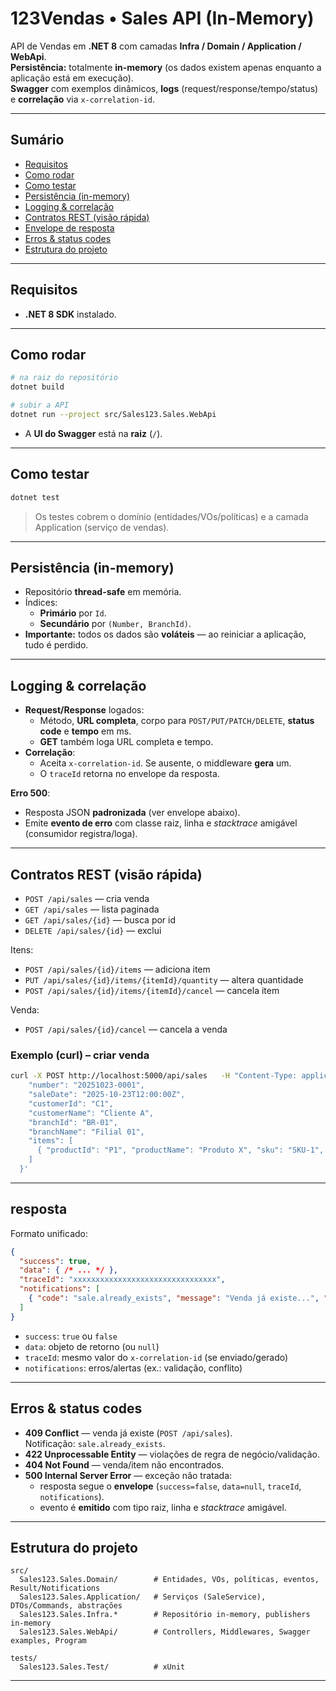 # 123Vendas • Sales API (In-Memory)

API de Vendas em **.NET 8** com camadas **Infra / Domain / Application / WebApi**.  
**Persistência:** totalmente **in-memory** (os dados existem apenas enquanto a aplicação está em execução).  
**Swagger** com exemplos dinâmicos, **logs** (request/response/tempo/status) e **correlação** via `x-correlation-id`.

---

## Sumário
- [Requisitos](#requisitos)
- [Como rodar](#como-rodar)
- [Como testar](#como-testar)
- [Persistência (in-memory)](#persistência-in-memory)
- [Logging & correlação](#logging--correlação)
- [Contratos REST (visão rápida)](#contratos-rest-visão-rápida)
- [Envelope de resposta](#envelope-de-resposta)
- [Erros & status codes](#erros--status-codes)
- [Estrutura do projeto](#estrutura-do-projeto)
---

## Requisitos
- **.NET 8 SDK** instalado.

---

## Como rodar

```bash
# na raiz do repositório
dotnet build

# subir a API
dotnet run --project src/Sales123.Sales.WebApi
```

- A **UI do Swagger** está na **raiz** (`/`).


---

## Como testar

```bash
dotnet test
```

> Os testes cobrem o domínio (entidades/VOs/políticas) e a camada Application (serviço de vendas).

---

## Persistência (in-memory)

- Repositório **thread-safe** em memória.
- Índices:
  - **Primário** por `Id`.
  - **Secundário** por `(Number, BranchId)`.
- **Importante:** todos os dados são **voláteis** — ao reiniciar a aplicação, tudo é perdido.  

---

## Logging & correlação

- **Request/Response** logados:
  - Método, **URL completa**, corpo para `POST/PUT/PATCH/DELETE`, **status code** e **tempo** em ms.
  - **GET** também loga URL completa e tempo.
- **Correlação**:
  - Aceita `x-correlation-id`. Se ausente, o middleware **gera** um.
  - O `traceId` retorna no envelope da resposta.

**Erro 500**:
- Resposta JSON **padronizada** (ver envelope abaixo).
- Emite **evento de erro** com classe raiz, linha e *stacktrace* amigável (consumidor registra/loga).

---

## Contratos REST (visão rápida)


- `POST /api/sales` — cria venda
- `GET /api/sales` — lista paginada
- `GET /api/sales/{id}` — busca por id
- `DELETE /api/sales/{id}` — exclui

Itens:
- `POST /api/sales/{id}/items` — adiciona item
- `PUT /api/sales/{id}/items/{itemId}/quantity` — altera quantidade
- `POST /api/sales/{id}/items/{itemId}/cancel` — cancela item

Venda:
- `POST /api/sales/{id}/cancel` — cancela a venda

### Exemplo (curl) – criar venda

```bash
curl -X POST http://localhost:5000/api/sales   -H "Content-Type: application/json"   -H "x-correlation-id: demo-123"   -d '{
    "number": "20251023-0001",
    "saleDate": "2025-10-23T12:00:00Z",
    "customerId": "C1",
    "customerName": "Cliente A",
    "branchId": "BR-01",
    "branchName": "Filial 01",
    "items": [
      { "productId": "P1", "productName": "Produto X", "sku": "SKU-1", "quantity": 5, "unitPrice": 10.0 }
    ]
  }'
```

---

## resposta

Formato unificado:

```json
{
  "success": true,
  "data": { /* ... */ },
  "traceId": "xxxxxxxxxxxxxxxxxxxxxxxxxxxxxxxx",
  "notifications": [
    { "code": "sale.already_exists", "message": "Venda já existe...", "path": "number", "severity": 2 }
  ]
}
```

- `success`: `true` ou `false`
- `data`: objeto de retorno (ou `null`)
- `traceId`: mesmo valor do `x-correlation-id` (se enviado/gerado)
- `notifications`: erros/alertas (ex.: validação, conflito)

---

## Erros & status codes

- **409 Conflict** — venda já existe (`POST /api/sales`).  
  Notificação: `sale.already_exists`.
- **422 Unprocessable Entity** — violações de regra de negócio/validação.
- **404 Not Found** — venda/item não encontrados.
- **500 Internal Server Error** — exceção não tratada:
  - resposta segue o **envelope** (`success=false`, `data=null`, `traceId`, `notifications`).
  - evento é **emitido** com tipo raiz, linha e *stacktrace* amigável.

---

## Estrutura do projeto

```
src/
  Sales123.Sales.Domain/        # Entidades, VOs, políticas, eventos, Result/Notifications
  Sales123.Sales.Application/   # Serviços (SaleService), DTOs/Commands, abstrações
  Sales123.Sales.Infra.*        # Repositório in-memory, publishers in-memory
  Sales123.Sales.WebApi/        # Controllers, Middlewares, Swagger examples, Program

tests/
  Sales123.Sales.Test/          # xUnit
```

---

